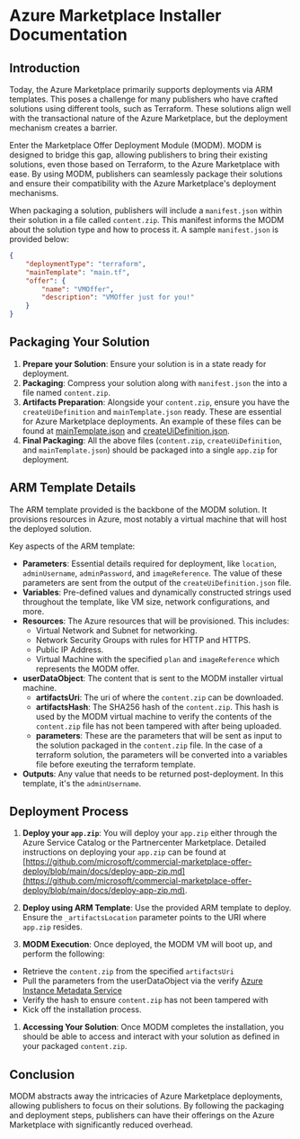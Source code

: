 # Azure Marketplace Installer Documentation

## Introduction

Today, the Azure Marketplace primarily supports deployments via ARM templates. This poses a challenge for many publishers who have crafted solutions using different tools, such as Terraform. These solutions align well with the transactional nature of the Azure Marketplace, but the deployment mechanism creates a barrier.

Enter the Marketplace Offer Deployment Module (MODM). MODM is designed to bridge this gap, allowing publishers to bring their existing solutions, even those based on Terraform, to the Azure Marketplace with ease. By using MODM, publishers can seamlessly package their solutions and ensure their compatibility with the Azure Marketplace's deployment mechanisms.

When packaging a solution, publishers will include a `manifest.json` within their solution in a file called `content.zip`. This manifest informs the MODM about the solution type and how to process it. A sample `manifest.json` is provided below:

```json
{
    "deploymentType": "terraform",
    "mainTemplate": "main.tf",
    "offer": {
        "name": "VMOffer",
        "description": "VMOffer just for you!"
    }
}
```


## Packaging Your Solution

1. **Prepare your Solution**: Ensure your solution is in a state ready for deployment.
2. **Packaging**: Compress your solution along with `manifest.json` the  into a file named `content.zip`.
3. **Artifacts Preparation**: Alongside your `content.zip`, ensure you have the `createUiDefinition` and `mainTemplate.json` ready. These are essential for Azure Marketplace deployments. An example of these files can be found at [mainTemplate.json](https://github.com/microsoft/commercial-marketplace-offer-deploy/blob/main/build/managedapp/terraform/complex/mainTemplate.json) and [createUiDefinition.json]([mainTemplate.json](https://github.com/microsoft/commercial-marketplace-offer-deploy/blob/main/build/managedapp/terraform/complex/createUiDefinition.json)).
4. **Final Packaging**: All the above files (`content.zip`, `createUiDefinition`, and `mainTemplate.json`) should be packaged into a single `app.zip` for deployment.

## ARM Template Details

The ARM template provided is the backbone of the MODM solution. It provisions resources in Azure, most notably a virtual machine that will host the deployed solution.

Key aspects of the ARM template:

- **Parameters**: Essential details required for deployment, like `location`, `adminUsername`, `adminPassword`, and `imageReference`.  The value of these parameters are sent from the output of the `createUiDefinition.json` file.  
- **Variables**: Pre-defined values and dynamically constructed strings used throughout the template, like VM size, network configurations, and more.
- **Resources**: The Azure resources that will be provisioned. This includes:
  - Virtual Network and Subnet for networking.
  - Network Security Groups with rules for HTTP and HTTPS.
  - Public IP Address.
  - Virtual Machine with the specified `plan` and `imageReference` which represents the MODM offer.
- **userDataObject**: The content that is sent to the MODM installer virtual machine.
  - **artifactsUri**: The uri of where the `content.zip` can be downloaded.
  - **artifactsHash**: The SHA256 hash of the `content.zip`. This hash is used by the MODM virtual machine to verify the contents of the `content.zip` file has not been tampered with after being uploaded.
  - **parameters**: These are the parameters that will be sent as input to the solution packaged in the `content.zip` file. In the case of a terraform solution, the parameters will be converted into a variables file before exeuting the terraform template.
- **Outputs**: Any value that needs to be returned post-deployment. In this template, it's the `adminUsername`.

## Deployment Process

1. **Deploy your `app.zip`**: You will deploy your `app.zip` either through the Azure Service Catalog or the Partnercenter Marketplace.  Detailed instructions on deploying your `app.zip` can be found at [https://github.com/microsoft/commercial-marketplace-offer-deploy/blob/main/docs/deploy-app-zip.md](https://github.com/microsoft/commercial-marketplace-offer-deploy/blob/main/docs/deploy-app-zip.md).

2. **Deploy using ARM Template**: Use the provided ARM template to deploy. Ensure the `_artifactsLocation` parameter points to the URI where `app.zip` resides.

3. **MODM Execution**: Once deployed, the MODM VM will boot up, and perform the following:

- Retrieve the `content.zip` from the specified `artifactsUri`  
- Pull the parameters from the userDataObject via the verify [Azure Instance Metadata Service](https://learn.microsoft.com/en-us/azure/virtual-machines/instance-metadata-service?tabs=linux)  
- Verify the hash to ensure `content.zip` has not been tampered with
- Kick off the installation process.

1. **Accessing Your Solution**: Once MODM completes the installation, you should be able to access and interact with your solution as defined in your packaged `content.zip`.

## Conclusion

MODM abstracts away the intricacies of Azure Marketplace deployments, allowing publishers to focus on their solutions. By following the packaging and deployment steps, publishers can have their offerings on the Azure Marketplace with significantly reduced overhead.
